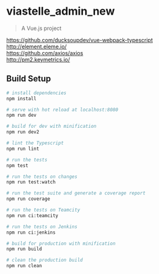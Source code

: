 # viastelle_admin_new

> A Vue.js project

https://github.com/ducksoupdev/vue-webpack-typescript  
http://element.eleme.io/  
https://github.com/axios/axios  
http://pm2.keymetrics.io/  


## Build Setup

``` bash
# install dependencies
npm install

# serve with hot reload at localhost:8080
npm run dev

# build for dev with minification
npm run dev2

# lint the Typescript
npm run lint

# run the tests
npm test

# run the tests on changes
npm run test:watch

# run the test suite and generate a coverage report
npm run coverage

# run the tests on Teamcity
npm run ci:teamcity

# run the tests on Jenkins
npm run ci:jenkins

# build for production with minification
npm run build

# clean the production build
npm run clean
```
